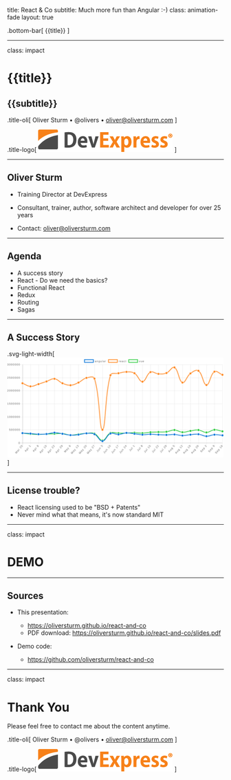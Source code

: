title: React & Co
subtitle: Much more fun than Angular :-)
class: animation-fade
layout: true

<!-- This slide will serve as the base layout for all your slides -->

.bottom-bar[
{{title}}
]

---

class: impact

# {{title}}

## {{subtitle}}

.title-oli[
Oliver Sturm &bull; @olivers &bull; oliver@oliversturm.com
]

.title-logo[
<img src="template/devexpress.png" id="devexpress" alt="DevExpress">
]

---

## Oliver Sturm

- Training Director at DevExpress
- Consultant, trainer, author, software architect and developer for over 25 years

- Contact: oliver@oliversturm.com

---

## Agenda

- A success story
- React - Do we need the basics?
- Functional React
- Redux
- Routing
- Sagas

---

## A Success Story

.svg-light-width[
![Download stats from npmtrends.com](angular-react-vue.png)
]

---

## License trouble?

- React licensing used to be "BSD + Patents"
- Never mind what that means, it's now standard MIT

---

class: impact

# DEMO

---

## Sources

- This presentation:

  - https://oliversturm.github.io/react-and-co
  - PDF download: https://oliversturm.github.io/react-and-co/slides.pdf

- Demo code:

  - https://github.com/oliversturm/react-and-co

---

class: impact

# Thank You

Please feel free to contact me about the content anytime.

.title-oli[
Oliver Sturm &bull; @olivers &bull; oliver@oliversturm.com
]

.title-logo[
<img src="template/devexpress.png" id="devexpress" alt="DevExpress">
]
